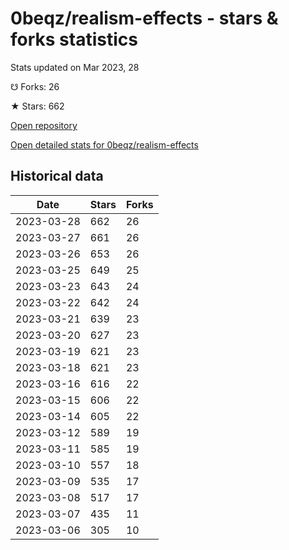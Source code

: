 # 0beqz/realism-effects - stars & forks statistics

Stats updated on Mar 2023, 28

☋ Forks: 26

★ Stars: 662

[Open repository](https://github.com/0beqz/realism-effects)

[Open detailed stats for 0beqz/realism-effects](https://reviewgithub.com/rep/0beqz/realism-effects)

## Historical data
| Date | Stars | Forks |
|------|-------|-------|
| 2023-03-28 | 662 | 26 | 
| 2023-03-27 | 661 | 26 | 
| 2023-03-26 | 653 | 26 | 
| 2023-03-25 | 649 | 25 | 
| 2023-03-23 | 643 | 24 | 
| 2023-03-22 | 642 | 24 | 
| 2023-03-21 | 639 | 23 | 
| 2023-03-20 | 627 | 23 | 
| 2023-03-19 | 621 | 23 | 
| 2023-03-18 | 621 | 23 | 
| 2023-03-16 | 616 | 22 | 
| 2023-03-15 | 606 | 22 | 
| 2023-03-14 | 605 | 22 | 
| 2023-03-12 | 589 | 19 | 
| 2023-03-11 | 585 | 19 | 
| 2023-03-10 | 557 | 18 | 
| 2023-03-09 | 535 | 17 | 
| 2023-03-08 | 517 | 17 | 
| 2023-03-07 | 435 | 11 | 
| 2023-03-06 | 305 | 10 | 

